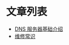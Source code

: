 <!-- TITLE: 科普文章 -->
<!-- SUBTITLE: 旨在科普网络基础知识 -->

# 文章列表

- [DNS 服务器基础介绍](/article/popular/科普-dns服务器基础介绍)
- [维修常识](/article/popular/科普-维修常识)